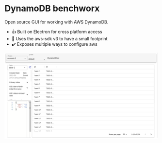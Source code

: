 # DynamoDB benchworx

Open source GUI for working with AWS DynamoDB.

- 👍 Built on Electron for cross platform access
- 🚀 Uses the aws-sdk v3 to have a small footprint
- ✔️ Exposes multiple ways to configure aws

![User interface with tables and items](cypress/snapshots/end-to-end/index.spec.tsx/latest.snap.png)
